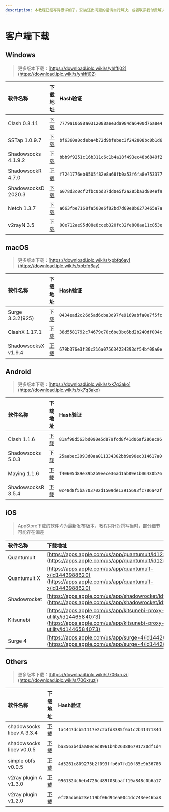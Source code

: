 ```yaml
---
description: 本教程已经写得很详细了，安装还出问题的话请自行解决，或者联系我付费解决
---
```


# 客户端下载

## Windows

> 更多版本下载：[https://download.iplc.wiki/s/yhlffj02](https://download.iplc.wiki/s/yhlffj02)

| 软件名称 | 下载地址 | Hash验证 |
| :--- | :--- | :--- |
| Clash 0.8.11 | [下载](https://download.iplc.wiki/s/auqp8oi8) | `7779a10698a0312088aee3da984da6400d76a8e4` |
| SSTap 1.0.9.7 | [下载](https://download.iplc.wiki/s/n0qipi5o) | `bf6360a0cdeba4b72d9bfebec3f242808bc0b1d6` |
| Shadowsocks 4.1.9.2 | [下载](https://download.iplc.wiki/s/vf4csmhk) | `bbb9f9251c16b311c6c1b4a18f493ec48b6849f2` |
| ShadowsockR 4.7.0 | [下载](https://download.iplc.wiki/s/8pkeipv5) | `f7241776eb8505f82e8a68fb0a53f6fa8e753377` |
| ShadowsocksD 2020.3 | [下载](https://download.iplc.wiki/s/wc0rsgv2) | `6078d3c0cf2fbc0bd37dd0e5f2a285ba3d804ef9` |
| Netch 1.3.7 | [下载](https://download.iplc.wiki/s/uweq4f7t) | `a663fbe7168fa508e6f82bd7d89e8b6273465a7a` |
| v2rayN 3.5 | [下载](https://download.iplc.wiki/s/qcg9x0lt) | `00e712ae95d08e8cceb320fc32fe808aa11c853e` |

## macOS

> 更多版本下载：[https://download.iplc.wiki/s/xpbfq6ay](https://download.iplc.wiki/s/xpbfq6ay)

| 软件名称 | 下载地址 | Hash验证 |
| :--- | :--- | :--- |
| Surge 3.3.2\(925\) | [下载](https://download.iplc.wiki/s/ved3zvf4) | `0434ead2c26d5ad6cba3d97fe9169abfa0e7f5fc` |
| ClashX 1.17.1 | [下载](https://download.iplc.wiki/s/jq06pcwr) | `38d5581792c74679c70c6be3bc6bd2b240df004c` |
| ShadowsocksX v1.9.4 | [下载](https://download.iplc.wiki/s/dskyns60) | `679b376e3f30c216a075634234393df54bf08a0e` |

## Android

> 更多版本下载：[https://download.iplc.wiki/s/xk7q3ako](https://download.iplc.wiki/s/xk7q3ako)

| 软件名称 | 下载地址 | Hash验证 |
| :--- | :--- | :--- |
| Clash 1.1.6 | [下载](https://download.iplc.wiki/s/b4jtu4ms) | `81af98d563bd090e5d879fcd8f41d06af286ec96` |
| Shadowsocks 5.0.3 | [下载](https://download.iplc.wiki/s/uinbhekm) | `25aabec3093d0aa011334302bb9e90ec314617a0` |
| Maying 1.1.6 | [下载](https://download.iplc.wiki/s/ulzos0c3) | `f40605d89e39b2b9eece36ad1ab89e1b06430b76` |
| ShadowsocksR 3.5.4 | [下载](https://download.iplc.wiki/s/mtajieab) | `0c48d8f5ba703702d1509de13915693fc786a42f` |

## iOS

> AppStore下载的软件均为最新发布版本，教程只针对撰写当时，部分细节可能存在偏差

| 软件名称 | 下载地址 |
| :--- | :--- |
| Quantumult | [https://apps.apple.com/us/app/quantumult/id1252015438](https://apps.apple.com/us/app/quantumult/id1252015438) |
| Quantumult X | [https://apps.apple.com/us/app/quantumult-x/id1443988620](https://apps.apple.com/us/app/quantumult-x/id1443988620) |
| Shadowrocket | [https://apps.apple.com/us/app/shadowrocket/id932747118](https://apps.apple.com/us/app/shadowrocket/id932747118) |
| Kitsunebi | [https://apps.apple.com/us/app/kitsunebi-proxy-utility/id1446584073](https://apps.apple.com/us/app/kitsunebi-proxy-utility/id1446584073) |
| Surge 4 | [https://apps.apple.com/us/app/surge-4/id1442620678](https://apps.apple.com/us/app/surge-4/id1442620678) |

## Others

> 更多版本下载：[https://download.iplc.wiki/s/706xruzi](https://download.iplc.wiki/s/706xruzi)

| 软件名称 | 下载地址 | Hash验证 |
| :--- | :--- | :--- |
| shadowsocks libev A 3.3.4 | [下载](https://download.iplc.wiki/s/sjc6zbec) | `1a4447dcb51117e2c2afd3385f6a1c2b4147134d` |
| shadowsocks libev v0.0.5 | [下载](https://download.iplc.wiki/s/qqtwtyvi) | `ba3563b4daa00ced8961b4b263886791730df1d4` |
| simple obfs v0.0.5 | [下载](https://download.iplc.wiki/s/99p3rfv4) | `4d5261c809275b2f093ffb6b7fd10f85e9b36786` |
| v2ray plugin A v1.3.0 | [下载](https://download.iplc.wiki/s/3cf4gqvc) | `9961324c6eb4726c489f03baaff19a848c0b6a17` |
| v2ray plugin v1.2.0 | [下载](https://download.iplc.wiki/s/840cxa46) | `ef285db6b23e119bf06d94ea00c1dc743ee46ba8` |

